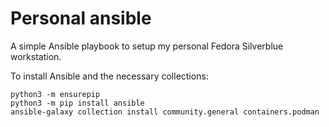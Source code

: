# Personal ansible

A simple Ansible playbook to setup my personal Fedora Silverblue workstation.

To install Ansible and the necessary collections:

```
python3 -m ensurepip
python3 -m pip install ansible
ansible-galaxy collection install community.general containers.podman
```
